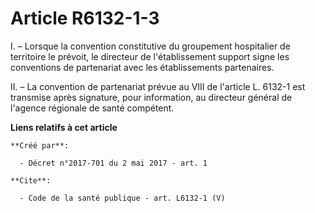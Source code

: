 # Article R6132-1-3

I. – Lorsque la convention constitutive du groupement hospitalier de territoire le prévoit, le directeur de l'établissement
support signe les conventions de partenariat avec les établissements partenaires. 

II. – La convention de partenariat prévue au VIII de l'article L. 6132-1 est transmise après signature, pour information, au
directeur général de l'agence régionale de santé compétent.

**Liens relatifs à cet article**

	**Créé par**:

	  - Décret n°2017-701 du 2 mai 2017 - art. 1

	**Cite**:

	  - Code de la santé publique - art. L6132-1 (V)
